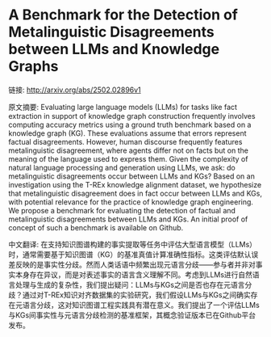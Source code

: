 # A Benchmark for the Detection of Metalinguistic Disagreements between LLMs and Knowledge Graphs

链接: http://arxiv.org/abs/2502.02896v1

原文摘要:
Evaluating large language models (LLMs) for tasks like fact extraction in
support of knowledge graph construction frequently involves computing accuracy
metrics using a ground truth benchmark based on a knowledge graph (KG). These
evaluations assume that errors represent factual disagreements. However, human
discourse frequently features metalinguistic disagreement, where agents differ
not on facts but on the meaning of the language used to express them. Given the
complexity of natural language processing and generation using LLMs, we ask: do
metalinguistic disagreements occur between LLMs and KGs? Based on an
investigation using the T-REx knowledge alignment dataset, we hypothesize that
metalinguistic disagreement does in fact occur between LLMs and KGs, with
potential relevance for the practice of knowledge graph engineering. We propose
a benchmark for evaluating the detection of factual and metalinguistic
disagreements between LLMs and KGs. An initial proof of concept of such a
benchmark is available on Github.

中文翻译:
在支持知识图谱构建的事实提取等任务中评估大型语言模型（LLMs）时，通常需要基于知识图谱（KG）的基准真值计算准确性指标。这类评估默认误差反映的是事实性分歧。然而人类话语中频繁出现元语言分歧——参与者并非对事实本身存在异议，而是对表述事实的语言含义理解不同。考虑到LLMs进行自然语言处理与生成的复杂性，我们提出疑问：LLMs与KGs之间是否也存在元语言分歧？通过对T-REx知识对齐数据集的实验研究，我们假设LLMs与KGs之间确实存在元语言分歧，这对知识图谱工程实践具有潜在意义。我们提出了一个评估LLMs与KGs间事实性与元语言分歧检测的基准框架，其概念验证版本已在Github平台发布。

